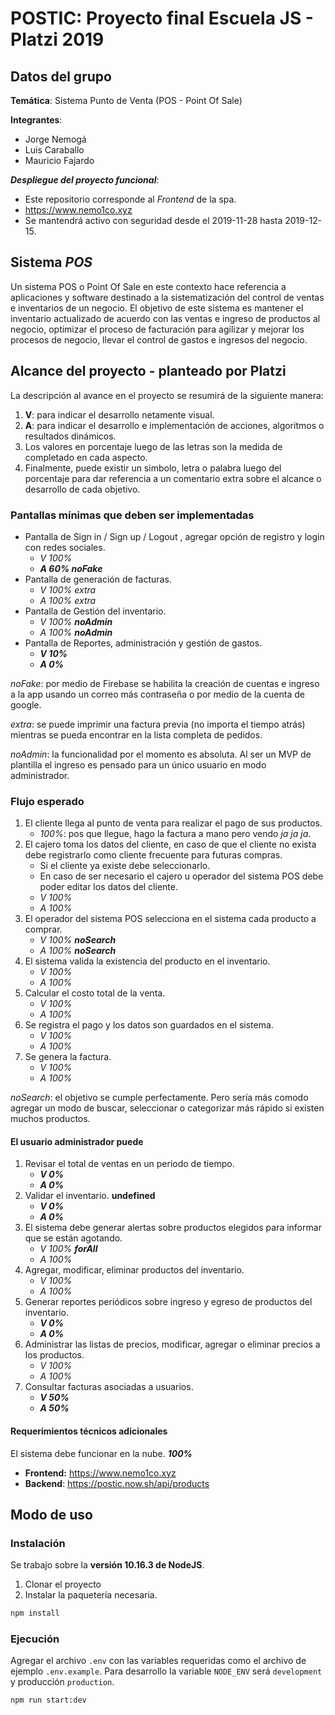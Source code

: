 # POSTIC: Proyecto final Escuela JS - Platzi 2019

## Datos del grupo

**Temática**: Sistema Punto de Venta (POS - Point Of Sale)

**Integrantes**:

- Jorge Nemogá
- Luis Caraballo
- Mauricio Fajardo

_**Despliegue del proyecto funcional**_:

- Este repositorio corresponde al _Frontend_ de la spa.
- <https://www.nemo1co.xyz>
- Se mantendrá activo con seguridad desde el 2019-11-28 hasta 2019-12-15.

## Sistema _POS_

Un sistema POS o Point Of Sale en este contexto hace referencia a aplicaciones y software destinado a la sistematización del control de ventas e inventarios de un negocio. El objetivo de este sistema es mantener el inventario actualizado de acuerdo con las ventas e ingreso de productos al negocio, optimizar el proceso de facturación para agilizar y mejorar los procesos de negocio, llevar el control de gastos e ingresos del negocio.

## Alcance del proyecto - planteado por Platzi

La descripción al avance en el proyecto se resumirá de la siguiente manera:

1. **V**: para indicar el desarrollo netamente visual.
2. **A**: para indicar el desarrollo e implementación de acciones, algoritmos o resultados dinámicos.
3. Los valores en porcentaje luego de las letras son la medida de completado en cada aspecto.
4. Finalmente, puede existir un simbolo, letra o palabra luego del porcentaje para dar referencia a un comentario extra sobre el alcance o desarrollo de cada objetivo.

### Pantallas mínimas que deben ser implementadas

- Pantalla de Sign in / Sign up / Logout , agregar opción de registro y login con redes sociales.
  - _V 100%_
  - **_A 60% noFake_**
- Pantalla de generación de facturas.
  - _V 100% extra_
  - _A 100% extra_
- Pantalla de Gestión del inventario.
  - _V 100% **noAdmin**_
  - _A 100% **noAdmin**_
- Pantalla de Reportes, administración y gestión de gastos.
  - **_V 10%_**
  - **_A 0%_**

_noFake_: por medio de Firebase se habilita la creación de cuentas e ingreso a la app usando un correo más contraseña o por medio de la cuenta de google.

_extra_: se puede imprimir una factura previa (no importa el tiempo atrás) mientras se pueda encontrar en la lista completa de pedidos.

_noAdmin_: la funcionalidad por el momento es absoluta. Al ser un MVP de plantilla el ingreso es pensado para un único usuario en modo administrador.

### Flujo esperado

1. El cliente llega al punto de venta para realizar el pago de sus productos.
   - _100%_: pos que llegue, hago la factura a mano pero vendo _ja ja ja_.
2. El cajero toma los datos del cliente, en caso de que el cliente no exista debe registrarlo como cliente frecuente para futuras compras.
   - Si el cliente ya existe debe seleccionarlo.
   - En caso de ser necesario el cajero u operador del sistema POS debe poder editar los datos del cliente.
   - _V 100%_
   - _A 100%_
3. El operador del sistema POS selecciona en el sistema cada producto a comprar.
   - _V 100% **noSearch**_
   - _A 100% **noSearch**_
4. El sistema valida la existencia del producto en el inventario.
   - _V 100%_
   - _A 100%_
5. Calcular el costo total de la venta.
   - _V 100%_
   - _A 100%_
6. Se registra el pago y los datos son guardados en el sistema.
   - _V 100%_
   - _A 100%_
7. Se genera la factura.
   - _V 100%_
   - _A 100%_

_noSearch_: el objetivo se cumple perfectamente. Pero sería más comodo agregar un modo de buscar, seleccionar o categorizar más rápido si existen muchos productos.

#### El usuario administrador puede

1. Revisar el total de ventas en un periodo de tiempo.
   - **_V 0%_**
   - **_A 0%_**
2. Validar el inventario. **undefined**
   - **_V 0%_**
   - **_A 0%_**
3. El sistema debe generar alertas sobre productos elegidos para informar que se están agotando.
   - _V 100% **forAll**_
   - _A 100%_
4. Agregar, modificar, eliminar productos del inventario.
   - _V 100%_
   - _A 100%_
5. Generar reportes periódicos sobre ingreso y egreso de productos del inventario.
   - **_V 0%_**
   - **_A 0%_**
6. Administrar las listas de precios, modificar, agregar o eliminar precios a los productos.
   - _V 100%_
   - _A 100%_
7. Consultar facturas asociadas a usuarios.
   - **_V 50%_**
   - **_A 50%_**

#### Requerimientos técnicos adicionales

El sistema debe funcionar en la nube. **_100%_**

- **Frontend:** <https://www.nemo1co.xyz>
- **Backend**: <https://postic.now.sh/api/products>

## Modo de uso

### Instalación

Se trabajo sobre la **versión 10.16.3 de NodeJS**.

1. Clonar el proyecto
2. Instalar la paquetería necesaria.

```sh
npm install
```

### Ejecución

Agregar el archivo `.env` con las variables requeridas como el archivo de ejemplo `.env.example`. Para desarrollo la variable `NODE_ENV` será `development` y producción `production`.

```sh
npm run start:dev
```
